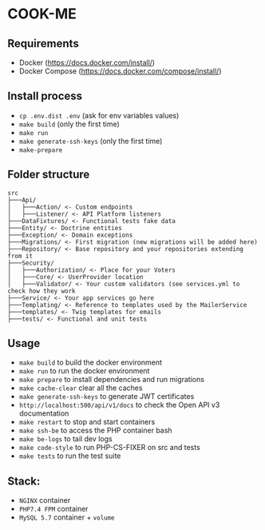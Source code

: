 # COOK-ME

## Requirements
- Docker (https://docs.docker.com/install/)
- Docker Compose (https://docs.docker.com/compose/install/)

## Install process
- `cp .env.dist .env` (ask for env variables values)
- `make build` (only the first time)
- `make run`
- `make generate-ssh-keys` (only the first time)
- `make-prepare`

## Folder structure
```
src
├───Api/
│   ├───Action/ <- Custom endpoints
│   ├───Listener/ <- API Platform listeners
├───DataFixtures/ <- Functional tests fake data
├───Entity/ <- Doctrine entities
├───Exception/ <- Domain exceptions
├───Migrations/ <- First migration (new migrations will be added here)
├───Repository/ <- Base repository and your repositories extending from it
├───Security/
│   ├───Authorization/ <- Place for your Voters
│   ├───Core/ <- UserProvider location
│   ├───Validator/ <- Your custom validators (see services.yml to check how they work
├───Service/ <- Your app services go here
├───Templating/ <- Reference to templates used by the MailerService
├───templates/ <- Twig templates for emails
├───tests/ <- Functional and unit tests
```

## Usage
- `make build` to build the docker environment
- `make run` to run the docker environment
- `make prepare` to install dependencies and run migrations
- `make cache-clear` clear all the caches
- `make generate-ssh-keys` to generate JWT certificates
- `http://localhost:500/api/v1/docs` to check the Open API v3 documentation
- `make restart` to stop and start containers
- `make ssh-be` to access the PHP container bash
- `make be-logs` to tail dev logs
- `make code-style` to run PHP-CS-FIXER on src and tests
- `make tests` to run the test suite

## Stack:
- `NGINX` container
- `PHP7.4 FPM` container
- `MySQL 5.7` container + `volume`